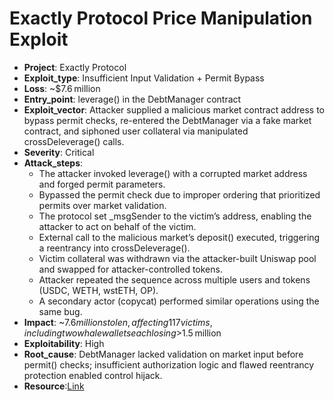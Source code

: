 # Exactly Protocol Price Manipulation Exploit 

- **Project**: Exactly Protocol
- **Exploit_type**: Insufficient Input Validation + Permit Bypass
- **Loss**: ~$7.6 million 
- **Entry_point**: leverage() in the DebtManager contract
- **Exploit_vector**: Attacker supplied a malicious market contract address to bypass permit checks, re-entered the DebtManager via a fake market contract, and siphoned user collateral via manipulated crossDeleverage() calls.
- **Severity**: Critical
- **Attack_steps**:
    - The attacker invoked leverage() with a corrupted market address and forged permit parameters.
    - Bypassed the permit check due to improper ordering that prioritized permits over market validation.
    - The protocol set _msgSender to the victim’s address, enabling the attacker to act on behalf of the victim.
    - External call to the malicious market’s deposit() executed, triggering a reentrancy into crossDeleverage().
    - Victim collateral was withdrawn via the attacker-built Uniswap pool and swapped for attacker-controlled tokens.
    - Attacker repeated the sequence across multiple users and tokens (USDC, WETH, wstETH, OP).
    - A secondary actor (copycat) performed similar operations using the same bug.
- **Impact**: ~$7.6 million stolen, affecting 117 victims, including two whale wallets each losing > $1.5 million 
- **Exploitability**: High
- **Root_cause**: DebtManager lacked validation on market input before permit() checks; insufficient authorization logic and flawed reentrancy protection enabled control hijack.
- **Resource**:[Link](https://medium.com/@exactly_protocol/exactly-protocol-incident-post-mortem-b4293d97e3ed) 
